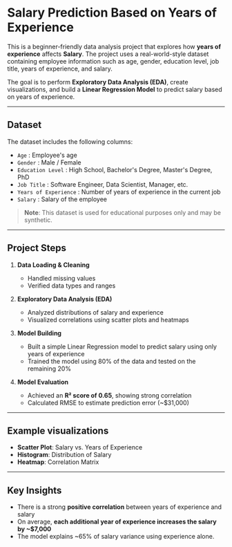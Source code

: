# Salary Prediction Based on Years of Experience

This is a beginner-friendly data analysis project that explores how **years of experience** affects **Salary**. The project uses a real-world-style dataset containing employee information such as age, gender, education level, job title, years of experience, and salary.

The goal is to perform **Exploratory Data Analysis (EDA)**, create visualizations, and build a **Linear Regression Model** to predict salary based on years of experience.

---

## Dataset

The dataset includes the following columns:

- `Age` : Employee's age
- `Gender` : Male / Female
- `Education Level` : High School, Bachelor's Degree, Master's Degree, PhD
- `Job Title` : Software Engineer, Data Scientist, Manager, etc.
- `Years of Experience` : Number of years of experience in the current job
- `Salary` : Salary of the employee

> **Note**: This dataset is used for educational purposes only and may be synthetic.

---

## Project Steps

1. **Data Loading & Cleaning**
    - Handled missing values
    - Verified data types and ranges

2. **Exploratory Data Analysis (EDA)**
    - Analyzed distributions of salary and experience
    - Visualized correlations using scatter plots and heatmaps

3. **Model Building**
    - Built a simple Linear Regression model to predict salary using only years of experience
    - Trained the model using 80% of the data and tested on the remaining 20%

4. **Model Evaluation**
    - Achieved an **R² score of 0.65**, showing strong correlation
    - Calculated RMSE to estimate prediction error (~$31,000)

---

## Example visualizations

- **Scatter Plot**: Salary vs. Years of Experience
- **Histogram**: Distribution of Salary
- **Heatmap**: Correlation Matrix

---

## Key Insights

- There is a strong **positive correlation** between years of experience and salary
- On average, **each additional year of experience increases the salary by ~$7,000**
- The model explains ~65% of salary variance using experience alone.